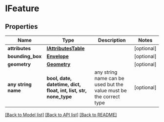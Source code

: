 # IFeature


## Properties
Name | Type | Description | Notes
------------ | ------------- | ------------- | -------------
**attributes** | [**IAttributesTable**](IAttributesTable.md) |  | [optional] 
**bounding_box** | [**Envelope**](Envelope.md) |  | [optional] 
**geometry** | [**Geometry**](Geometry.md) |  | [optional] 
**any string name** | **bool, date, datetime, dict, float, int, list, str, none_type** | any string name can be used but the value must be the correct type | [optional]

[[Back to Model list]](../README.md#documentation-for-models) [[Back to API list]](../README.md#documentation-for-api-endpoints) [[Back to README]](../README.md)


